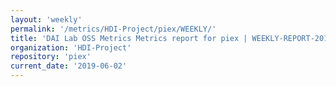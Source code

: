 ```yaml
---
layout: 'weekly'
permalink: '/metrics/HDI-Project/piex/WEEKLY/'
title: 'DAI Lab OSS Metrics Metrics report for piex | WEEKLY-REPORT-2019-06-02'
organization: 'HDI-Project'
repository: 'piex'
current_date: '2019-06-02'
---
```

